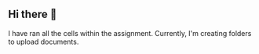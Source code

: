 ## Hi there 👋
I have ran all the cells within the assignment.
Currently, I'm creating folders to upload documents.

